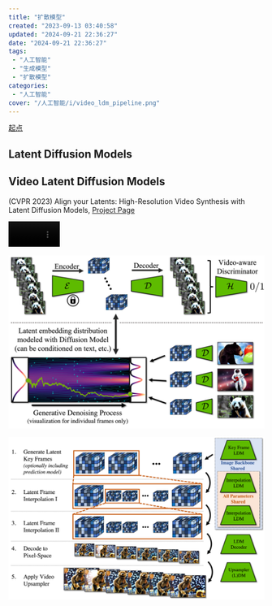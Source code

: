 ```yaml
---
title: "扩散模型"
created: "2023-09-13 03:40:58"
updated: "2024-09-21 22:36:27"
date: "2024-09-21 22:36:27"
tags: 
 - "人工智能"
 - "生成模型"
 - "扩散模型"
categories: 
 - "人工智能"
cover: "/人工智能/i/video_ldm_pipeline.png"
---
```


[起点](https://proceedings.neurips.cc/paper/2020/hash/4c5bcfec8584af0d967f1ab10179ca4b-Abstract.html)

## Latent Diffusion Models

## Video Latent Diffusion Models

(CVPR 2023) Align your Latents: High-Resolution Video Synthesis with Latent Diffusion Models, [Project Page](https://research.nvidia.com/labs/toronto-ai/VideoLDM/)

<video poster="" id="toast" autoplay="" controls="" muted="" loop="" playsinline="" width="20%"><source src="./i/video_ldm_animation.mp4" type="video/mp4"></video>

![](i/video_ldm_pipeline.png)

![](i/video_ldm_stack.png)